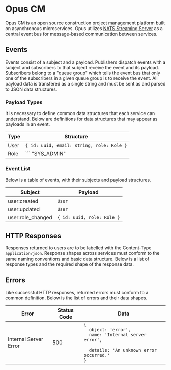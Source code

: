 <!-- prettier-ignore-start -->

# **Opus CM**

Opus CM is an open source construction project management platform built on asynchronous microservices. Opus utilizes [NATS Streaming Server](https://docs.nats.io/) as a central event bus for message-based communication between services.

## **Events**

Events consist of a subject and a payload. Publishers dispatch events with a subject and subscribers to that subject receive the event and its payload. Subscribers belong to a "queue group" which tells the event bus that only one of the subscribers in a given queue group is to receive the event. All payload data is transfered as a single string and must be sent as and parsed to JSON data structures.

### **Payload Types**

It is necessary to define common data structures that each service can understand. Below are definitions for data structures that may appear as payloads in an event.

| Type | Structure |
| --------- | --------- |
| User | ``` { id: uuid, email: string, role: Role } ```
| Role | ``` "SYS_ADMIN" || "PRJ_ADMIN" || "PRJ_USER" ```

### **Event List**

Below is a table of events, with their subjects and payload structures.

| Subject | Payload |
| ------- | ------- |
| user:created | ``` User ```
| user:updated | ``` User ```
| user:role_changed | ``` { id: uuid, role: Role } ```

## **HTTP Responses**

Responses returned to users are to be labelled with the Content-Type ```application/json```. Response shapes across services must conform to the same naming conventions and basic data structure. Below is a list of response types and the required shape of the response data.

## **Errors**

Like successful HTTP responses, returned errors must conform to a common definition. Below is the list of errors and their data shapes.

| Error | Status Code | Data |
| ----- | ----------- | ---- |
| Internal Server Error | 500 | <code>{<br>&nbsp;&nbsp;object: 'error',<br>&nbsp;&nbsp;name: 'Internal server error', <br>&nbsp;&nbsp;details: 'An unknown error occurred.'<br>}</code>


<!-- prettier-ignore-end -->
